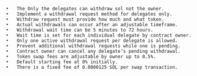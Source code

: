 	•	The Only the delegates can withdraw sol not the owner.
	•	Implement a withdrawal request method for delegates only.
	•	Withdraw request must provide how much and what token.
	•	Actual withdrawals can occur after an adjustable timeframe.
	•	Withdrawal wait time can be 5 minutes to 72 hours.
	•	Wait time is set for each individual delegate by contract owner.
	•	Only one active withdrawal request per delegate is allowed.
	•	Prevent additional withdrawal requests while one is pending.
	•	Contract owner can cancel any delegate’s pending withdrawal.
	•	Token swap fees are adjustable by owner up to 0.5%.
	•	Default starting fee at 0% initially.
	•	There is a fixed fee of 0.0000125 SOL per swap transaction.
